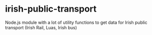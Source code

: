# irish-public-transport
Node.js module with a lot of utility functions to get data for Irish public transport (Irish Rail, Luas, Irish bus)
